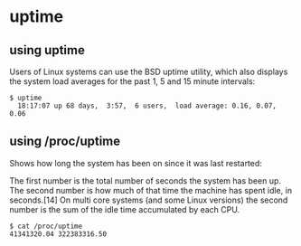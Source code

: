 # uptime

## using uptime

Users of Linux systems can use the BSD uptime utility, which also displays the system load averages for the past 1, 5 and 15 minute intervals:

```shell
$ uptime
  18:17:07 up 68 days,  3:57,  6 users,  load average: 0.16, 0.07, 0.06
```

## using /proc/uptime

Shows how long the system has been on since it was last restarted:

The first number is the total number of seconds the system has been up. The second number is how much of that time the machine has spent idle, in seconds.[14] On multi core systems (and some Linux versions) the second number is the sum of the idle time accumulated by each CPU.

```shell
$ cat /proc/uptime
41341320.04 322383316.50
```
